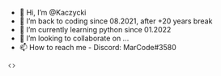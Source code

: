 
- 👋 Hi, I’m @Kaczycki
- 👀 I’m back to coding since 08.2021, after +20 years break
- 🌱 I’m currently learning python since 01.2022
- 💞️ I’m looking to collaborate on ...
- 📫 How to reach me - Discord: MarCode#3580

<svg xmlns="http://www.w3.org/2000/svg" width="16" height="16" fill="currentColor" class="bi bi-code" viewBox="0 0 16 16">
  <path d="M5.854 4.854a.5.5 0 1 0-.708-.708l-3.5 3.5a.5.5 0 0 0 0 .708l3.5 3.5a.5.5 0 0 0 .708-.708L2.707 8l3.147-3.146zm4.292 0a.5.5 0 0 1 .708-.708l3.5 3.5a.5.5 0 0 1 0 .708l-3.5 3.5a.5.5 0 0 1-.708-.708L13.293 8l-3.147-3.146z"/>
</svg>

<!---
Kaczycki/Kaczycki is a ✨ special ✨ repository because its `README.md` (this file) appears on your GitHub profile.
You can click the Preview link to take a look at your changes.
--->
